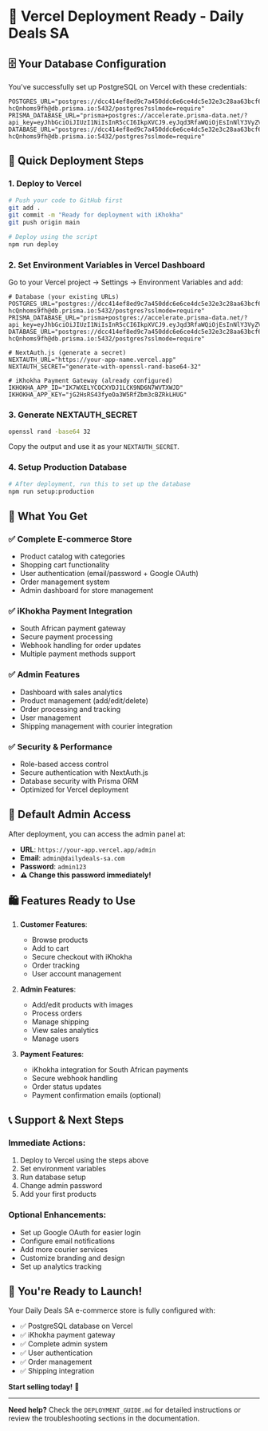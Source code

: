 # 🎉 Vercel Deployment Ready - Daily Deals SA

## 🗄️ Your Database Configuration

You've successfully set up PostgreSQL on Vercel with these credentials:

```env
POSTGRES_URL="postgres://dcc414ef8ed9c7a450ddc6e6ce4dc5e32e3c28aa63bcf6207f3ed3bbb1496327:sk_QtPkmGrIV-hcQnhoms9fh@db.prisma.io:5432/postgres?sslmode=require"
PRISMA_DATABASE_URL="prisma+postgres://accelerate.prisma-data.net/?api_key=eyJhbGciOiJIUzI1NiIsInR5cCI6IkpXVCJ9.eyJqd3RfaWQiOjEsInNlY3VyZV9rZXkiOiJza19RdFBrbUdySVYtaGNRbmhvbXM5ZmgiLCJhcGlfa2V5IjoiMDFLN01SR0tXRTkzS1I4MldNWEtCSkdERUoiLCJ0ZW5hbnRfaWQiOiJkY2M0MTRlZjhlZDljN2E0NTBkZGM2ZTZjZTRkYzVlMzJlM2MyOGFhNjNiY2Y2MjA3ZjNlZDNiYmIxNDk2MzI3IiwiaW50ZXJuYWxfc2VjcmV0IjoiYTg0NTBhY2YtMTRlZC00YmZhLWIzMDQtMTRmZmQ5ZGRkNGJlIn0.FjCtzKt_gm2oitAS1I2dqiES5z0O65o45UUk8C8hejg"
DATABASE_URL="postgres://dcc414ef8ed9c7a450ddc6e6ce4dc5e32e3c28aa63bcf6207f3ed3bbb1496327:sk_QtPkmGrIV-hcQnhoms9fh@db.prisma.io:5432/postgres?sslmode=require"
```

## 🚀 Quick Deployment Steps

### 1. Deploy to Vercel
```bash
# Push your code to GitHub first
git add .
git commit -m "Ready for deployment with iKhokha"
git push origin main

# Deploy using the script
npm run deploy
```

### 2. Set Environment Variables in Vercel Dashboard
Go to your Vercel project → Settings → Environment Variables and add:

```env
# Database (your existing URLs)
POSTGRES_URL="postgres://dcc414ef8ed9c7a450ddc6e6ce4dc5e32e3c28aa63bcf6207f3ed3bbb1496327:sk_QtPkmGrIV-hcQnhoms9fh@db.prisma.io:5432/postgres?sslmode=require"
PRISMA_DATABASE_URL="prisma+postgres://accelerate.prisma-data.net/?api_key=eyJhbGciOiJIUzI1NiIsInR5cCI6IkpXVCJ9.eyJqd3RfaWQiOjEsInNlY3VyZV9rZXkiOiJza19RdFBrbUdySVYtaGNRbmhvbXM5ZmgiLCJhcGlfa2V5IjoiMDFLN01SR0tXRTkzS1I4MldNWEtCSkdERUoiLCJ0ZW5hbnRfaWQiOiJkY2M0MTRlZjhlZDljN2E0NTBkZGM2ZTZjZTRkYzVlMzJlM2MyOGFhNjNiY2Y2MjA3ZjNlZDNiYmIxNDk2MzI3IiwiaW50ZXJuYWxfc2VjcmV0IjoiYTg0NTBhY2YtMTRlZC00YmZhLWIzMDQtMTRmZmQ5ZGRkNGJlIn0.FjCtzKt_gm2oitAS1I2dqiES5z0O65o45UUk8C8hejg"
DATABASE_URL="postgres://dcc414ef8ed9c7a450ddc6e6ce4dc5e32e3c28aa63bcf6207f3ed3bbb1496327:sk_QtPkmGrIV-hcQnhoms9fh@db.prisma.io:5432/postgres?sslmode=require"

# NextAuth.js (generate a secret)
NEXTAUTH_URL="https://your-app-name.vercel.app"
NEXTAUTH_SECRET="generate-with-openssl-rand-base64-32"

# iKhokha Payment Gateway (already configured)
IKHOKHA_APP_ID="IK7WXELYCOCXYDJ1LCK9ND6N7WVTXWJD"
IKHOKHA_APP_KEY="jG2HsRS43fyeOa3W5RfZbm3cBZRkLHUG"
```

### 3. Generate NEXTAUTH_SECRET
```bash
openssl rand -base64 32
```
Copy the output and use it as your `NEXTAUTH_SECRET`.

### 4. Setup Production Database
```bash
# After deployment, run this to set up the database
npm run setup:production
```

## 🎯 What You Get

### ✅ **Complete E-commerce Store**
- Product catalog with categories
- Shopping cart functionality
- User authentication (email/password + Google OAuth)
- Order management system
- Admin dashboard for store management

### ✅ **iKhokha Payment Integration**
- South African payment gateway
- Secure payment processing
- Webhook handling for order updates
- Multiple payment methods support

### ✅ **Admin Features**
- Dashboard with sales analytics
- Product management (add/edit/delete)
- Order processing and tracking
- User management
- Shipping management with courier integration

### ✅ **Security & Performance**
- Role-based access control
- Secure authentication with NextAuth.js
- Database security with Prisma ORM
- Optimized for Vercel deployment

## 🔑 Default Admin Access

After deployment, you can access the admin panel at:
- **URL**: `https://your-app.vercel.app/admin`
- **Email**: `admin@dailydeals-sa.com`
- **Password**: `admin123`
- **⚠️ Change this password immediately!**

## 🛍️ Features Ready to Use

1. **Customer Features**:
   - Browse products
   - Add to cart
   - Secure checkout with iKhokha
   - Order tracking
   - User account management

2. **Admin Features**:
   - Add/edit products with images
   - Process orders
   - Manage shipping
   - View sales analytics
   - Manage users

3. **Payment Features**:
   - iKhokha integration for South African payments
   - Secure webhook handling
   - Order status updates
   - Payment confirmation emails (optional)

## 📞 Support & Next Steps

### Immediate Actions:
1. Deploy to Vercel using the steps above
2. Set environment variables
3. Run database setup
4. Change admin password
5. Add your first products

### Optional Enhancements:
- Set up Google OAuth for easier login
- Configure email notifications
- Add more courier services
- Customize branding and design
- Set up analytics tracking

## 🎉 You're Ready to Launch!

Your Daily Deals SA e-commerce store is fully configured with:
- ✅ PostgreSQL database on Vercel
- ✅ iKhokha payment gateway
- ✅ Complete admin system
- ✅ User authentication
- ✅ Order management
- ✅ Shipping integration

**Start selling today!** 🚀

---

**Need help?** Check the `DEPLOYMENT_GUIDE.md` for detailed instructions or review the troubleshooting sections in the documentation.
